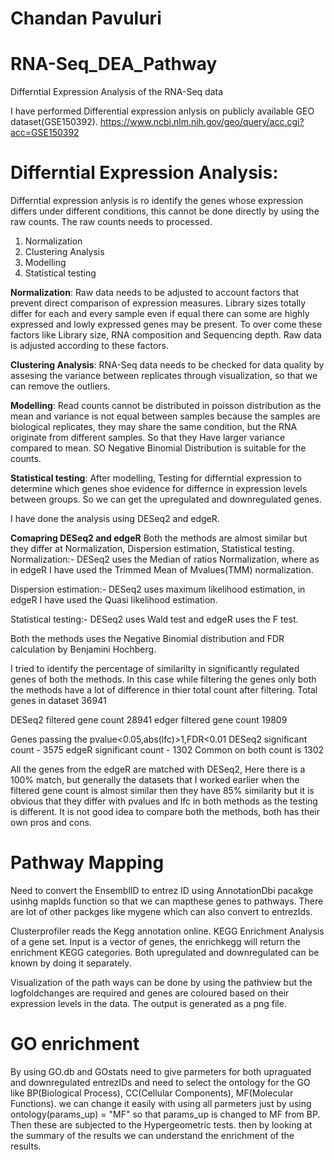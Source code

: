 # Chandan Pavuluri

# RNA-Seq_DEA_Pathway
Differntial Expression Analysis of the RNA-Seq data

I have performed Differential expression anlysis on publicly available GEO dataset(GSE150392). 
https://www.ncbi.nlm.nih.gov/geo/query/acc.cgi?acc=GSE150392


# Differntial Expression Analysis:
Differntial expression anlysis is ro identify the genes whose expression differs under different conditions, this cannot be done directly by using the raw counts.
The raw counts needs to processed.
1. Normalization
2. Clustering Analysis
3. Modelling
4. Statistical testing

**Normalization**: Raw data needs to be adjusted to account factors that prevent direct comparison of expression measures. Library sizes totally differ for each and every sample even if equal there can some are highly expressed and lowly expressed genes may be present. To over come these factors like Library size, RNA composition and Sequencing depth. Raw data is adjusted according to these factors.

**Clustering Analysis**: RNA-Seq data needs to be checked for data quality by assesing the variance between replicates through visualization, so that we can remove the outliers.

**Modelling**: Read counts cannot be distributed in poisson distribution as the mean and variance is not equal between samples  because the samples are biological replicates, they may share the same condition, but the RNA originate from different samples. So that they Have larger variance compared to mean. SO Negative Binomial Distribution is suitable for the counts.

**Statistical testing**: After modelling, Testing for differntial expression to determine which genes shoe evidence for differnce in expression levels between groups. So we can get the upregulated and downregulated genes.

I have done the analysis using DESeq2 and edgeR. 

**Comapring DESeq2 and edgeR**
Both the methods are almost similar but they differ at Normalization, Dispersion estimation, Statistical testing.
Normalization:- DESeq2 uses the Median of ratios Normalization, where as in edgeR I have used the Trimmed Mean of Mvalues(TMM) normalization.

Dispersion estimation:-  DESeq2 uses maximum likelihood estimation, in edgeR I have used the Quasi likelihood estimation.

Statistical testing:- DESeq2 uses Wald test and edgeR uses the F test.

Both the methods uses the Negative Binomial distribution and FDR calculation by Benjamini Hochberg.

I tried to identify the percentage of similarilty in significantly regulated genes of both the methods.
In this case while filtering the genes only both the methods have a lot of difference in thier total count after filtering.
Total genes in dataset 36941

DESeq2 filtered gene count 28941
edger filtered gene count 19809

Genes passing the pvalue<0.05,abs(lfc)>1,FDR<0.01
DESeq2 significant count - 3575
edgeR significant count - 1302
Common on both count is 1302

All the genes from the edgeR are matched with DESeq2, Here there is a 100% match, but generally the datasets that I worked earlier when the filtered gene count is almost similar then they have 85% similarity but it is obvious that they differ with pvalues and lfc in both methods as the testing is different. It is not good idea to compare both the methods, both has their own pros and cons.


# Pathway Mapping

Need to convert the EnsemblID to entrez ID using AnnotationDbi pacakge usinhg mapIds function so that we can mapthese genes to pathways. There are lot of other packges like mygene which can also convert to entrezIds.

Clusterprofiler reads the Kegg annotation online. KEGG Enrichment Analysis of a gene set. Input is a vector of genes, the enrichkegg will return the enrichment KEGG categories. 
Both upregulated and downregulated can be known by doing it separately. 

Visualization of the path ways can be done by using the pathview but the logfoldchanges are required and genes are coloured based on their expression levels in the data. The output is generated as a png file.

# GO enrichment 

By using GO.db and GOstats need to give parmeters for both upraguated and downregulated entrezIDs and need to select the ontology for the GO like BP(Biological Process), CC(Cellular Components), MF(Molecular Functions). we can change it easily with using all parmeters just by using ontology(params_up) = "MF" so that params_up is changed to MF from BP.
Then these are subjected to the Hypergeometric tests. then by looking at the summary of the results we can understand the enrichment of the results.

